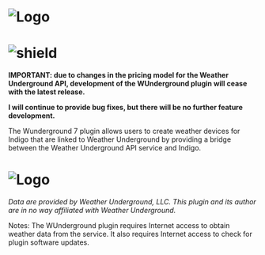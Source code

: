 # ![Logo](https://github.com/DaveL17/WUnderground7/wiki/img/img_WUndergroundLogo.png)
# ![shield](https://img.shields.io/github/release/DaveL17/WUnderground7.svg)

**IMPORTANT: due to changes in the pricing model for the Weather Underground API, development of the WUnderground plugin will cease with the latest release.**

**I will continue to provide bug fixes, but there will be no further feature development.**

The Wunderground 7 plugin allows users to create weather devices for Indigo that 
are linked to Weather Underground by providing a bridge between the Weather 
Underground API service and Indigo.

# ![Logo](https://github.com/DaveL17/WUnderground7/wiki/img/img_wundergroundLogo_4c_horz.png)

*Data are provided by Weather Underground, LLC. This plugin and its author are 
in no way affiliated with Weather Underground.*

Notes: The WUnderground plugin requires Internet access to
obtain weather data from the service. It also requires Internet 
access to check for plugin software updates.
